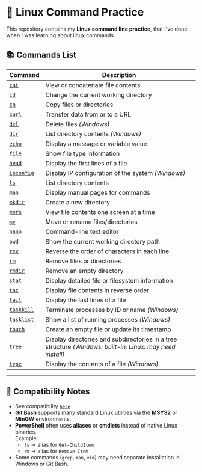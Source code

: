 # 🐧 Linux Command Practice

This repository contains my **Linux command line practice**, that I've done when I was learning about linux commands.
 
## 📚 Commands List

| Command                              | Description                                                                                               |
| ------------------------------------ | --------------------------------------------------------------------------------------------------------- |
| [`cat`](./commands/cat.md)           | View or concatenate file contents                                                                         |
| [`cd`](./commands/cd.md)             | Change the current working directory                                                                      |
| [`cp`](./commands/cp.md)             | Copy files or directories                                                                                 |
| [`curl`](./commands/curl.md)         | Transfer data from or to a URL                                                                            |
| [`del`](./commands/del.md)           | Delete files *(Windows)*                                                                                  |
| [`dir`](./commands/dir.md)           | List directory contents *(Windows)*                                                                       |
| [`echo`](./commands/echo.md)         | Display a message or variable value                                                                       |
| [`file`](./commands/file.md)         | Show file type information                                                                                |
| [`head`](./commands/head.md)         | Display the first lines of a file                                                                         |
| [`ipconfig`](./commands/ipconfig.md) | Display IP configuration of the system *(Windows)*                                                        |
| [`ls`](./commands/ls.md)             | List directory contents                                                                                   |
| [`man`](./commands/man.md)           | Display manual pages for commands                                                                         |
| [`mkdir`](./commands/mkdir.md)       | Create a new directory                                                                                    |
| [`more`](./commands/more.md)         | View file contents one screen at a time                                                                   |
| [`mv`](./commands/mv.md)             | Move or rename files/directories                                                                          |
| [`nano`](./commands/nano.md)         | Command-line text editor                                                                                  |
| [`pwd`](./commands/pwd.md)           | Show the current working directory path                                                                   |
| [`rev`](./commands/rev.md)           | Reverse the order of characters in each line                                                              |
| [`rm`](./commands/rm.md)             | Remove files or directories                                                                               |
| [`rmdir`](./commands/rmdir.md)       | Remove an empty directory                                                                                 |
| [`stat`](./commands/stat.md)         | Display detailed file or filesystem information                                                           |
| [`tac`](./commands/tac.md)           | Display file contents in reverse order                                                                    |
| [`tail`](./commands/tail.md)         | Display the last lines of a file                                                                          |
| [`taskkill`](./commands/taskkill.md) | Terminate processes by ID or name *(Windows)*                                                             |
| [`tasklist`](./commands/tasklist.md) | Show a list of running processes *(Windows)*                                                              |
| [`touch`](./commands/touch.md)       | Create an empty file or update its timestamp                                                              |
| [`tree`](./commands/tree.md)         | Display directories and subdirectories in a tree structure *(Windows: built-in; Linux: may need install)* |
| [`type`](./commands/type.md)         | Display the contents of a file *(Windows)*                                                                |

---
 
  
## 🔄 Compatibility Notes
- See compatibility [`here`](./compatibility.md)
- **Git Bash** supports many standard Linux utilities via the **MSYS2** or **MinGW** environments.
- **PowerShell** often uses **aliases** or **cmdlets** instead of native Linux binaries.  
  Example:
  - `ls` → alias for `Get-ChildItem`
  - `rm` → alias for `Remove-Item`
- Some commands (`grep`, `man`, `vim`) may need separate installation in Windows or Git Bash.